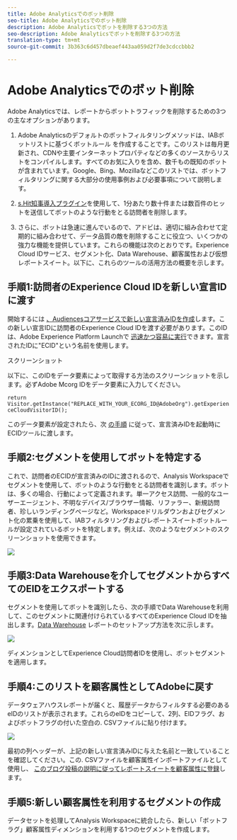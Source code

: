 ```yaml
---
title: Adobe Analyticsでのボット削除
seo-title: Adobe Analyticsでのボット削除
description: Adobe Analyticsでボットを削除する3つの方法
seo-description: Adobe Analyticsでボットを削除する3つの方法
translation-type: tm+mt
source-git-commit: 3b363c6d457dbeaef443aa059d2f7de3cdccbbb2

---
```



# Adobe Analyticsでのボット削除

Adobe Analyticsでは、レポートからボットトラフィックを削除するための3つの主なオプションがあります。

1. Adobe Analyticsのデフォルトのボットフィルタリングメソッドは、IABボットリストに基づくボットルール [](/help/admin/admin/bot-removal/bot-rules.md) を作成することです。このリストは毎月更新され、CDNや主要インターネットプロパティなどの多くのソースからリストをコンパイルします。すべてのお気に入りを含め、数千もの既知のボットが含まれています。Google、Bing、Mozillaなどこのリストでは、ボットフィルタリングに関する大部分の使用事例および必要事項について説明します。

1. [s.Hit知事導入プラグイン](https://docs.adobe.com/content/help/en/analytics/implementation/javascript-implementation/plugins/hitgovernor.html)を使用して、1分あたり数十件または数百件のヒットを送信してボットのような行動をとる訪問者を削除します。

1. さらに、ボットは急速に進んでいるので、アドビは、適切に組み合わせて定期的に組み合わせて、データ品質の敵を削除することに役立つ、いくつかの強力な機能を提供しています。これらの機能は次のとおりです。Experience Cloud IDサービス、セグメント化、Data Warehouse、顧客属性および仮想レポートスイート。以下に、これらのツールの活用方法の概要を示します。

## 手順1:訪問者のExperience Cloud IDを新しい宣言IDに渡す

開始するには [、Audiencesコアサービスで新しい宣言済みIDを作成](https://docs.adobe.com/content/help/en/core-services/interface/audiences/audience-library.html)します。この新しい宣言IDに訪問者のExperience Cloud IDを渡す必要があります。このIDは、Adobe Experience Platform Launchで [迅速かつ容易に実行](https://docs.adobe.com/content/help/en/launch/using/implement/solutions/idservice-save.html)できます。宣言されたIDに"ECID"という名前を使用します。

スクリーンショット

以下に、このIDをデータ要素によって取得する方法のスクリーンショットを示します。必ずAdobe Mcorg IDをデータ要素に入力してください。

```return Visitor.getInstance("REPLACE_WITH_YOUR_ECORG_ID@AdobeOrg").getExperienceCloudVisitorID();```

このデータ要素が設定されたら、次 [の手順](https://docs.adobe.com/content/help/en/launch/using/implement/solutions/idservice-save.html) に従って、宣言済みIDを起動時にECIDツールに渡します。

## 手順2:セグメントを使用してボットを特定する

これで、訪問者のECIDが宣言済みのIDに渡されるので、Analysis Workspaceでセグメントを使用して、ボットのような行動をとる訪問者を識別します。ボットは、多くの場合、行動によって定義されます。単一アクセス訪問、一般的なユーザーエージェント、不明なデバイス/ブラウザー情報、リファラー、新規訪問者、珍しいランディングページなど。Workspaceドリルダウンおよびセグメント化の累乗を使用して、IABフィルタリングおよびレポートスイートボットルールが設定されているボットを特定します。例えば、次のようなセグメントのスクリーンショットを使用できます。

![](assets/bot-filter-seg1.png)

## 手順3:Data Warehouseを介してセグメントからすべてのEIDをエクスポートする

セグメントを使用してボットを識別したら、次の手順でData Warehouseを利用して、このセグメントに関連付けられているすべてのExperience Cloud IDを抽出します。[Data Warehouse](https://docs.adobe.com/content/help/en/analytics/export/data-warehouse/data-warehouse.html) レポートのセットアップ方法を次に示します。

![](assets/bot-dwh-3.png)

ディメンションとしてExperience Cloud訪問者IDを使用し、ボットセグメントを適用します。

## 手順4:このリストを顧客属性としてAdobeに戻す

データウェアハウスレポートが届くと、履歴データからフィルタする必要のあるeIDのリストが表示されます。これらのeIDをコピーして、2列、EIDフラグ、およびボットフラグの付いた空白の. CSVファイルに貼り付けます。

![](assets/bot-csv-4.png)

最初の列ヘッダーが、上記の新しい宣言済みIDに与えた名前と一致していることを確認してください。この. CSVファイルを顧客属性インポートファイルとして使用し、 [このブログ投稿の説明に従ってレポートスイートを顧客属性に登録](https://theblog.adobe.com/link-digital-behavior-customers)します。

## 手順5:新しい顧客属性を利用するセグメントの作成

データセットを処理してAnalysis Workspaceに統合したら、新しい「ボットフラグ」顧客属性ディメンションを利用する1つのセグメントを作成します。

